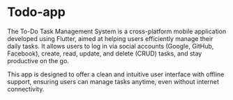 # Todo-app
The To-Do Task Management System is a cross-platform mobile application developed using Flutter, aimed at helping users efficiently manage their daily tasks. It allows users to log in via social accounts (Google, GitHub, Facebook), create, read, update, and delete (CRUD) tasks, and stay productive on the go.

This app is designed to offer a clean and intuitive user interface with offline support, ensuring users can manage tasks anytime, even without internet connectivity.

